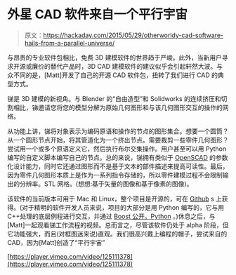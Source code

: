 # 外星 CAD 软件来自一个平行宇宙

> 原文：<https://hackaday.com/2015/05/29/otherworldy-cad-software-hails-from-a-parallel-universe/>

与昂贵的专业软件包相比，免费 3D 建模软件的世界趋于严峻。此外，当新用户寻求开源或廉价的替代产品时，3D CAD 建模软件的建议似乎会引起轩然大波。与众不同的是，[Matt]开发了自己的开源 CAD 软件包，扭转了我们进行 CAD 的典型方式。

锑是 3D 建模的新视角。与 Blender 的“自由造型”和 Solidworks 的连续挤压和切割相比，锑邀请您将您的模型分解为原始几何图形和与该几何图形交互的操作的网络。

从功能上讲，锑将对象表示为编码原语和操作的节点的图形集合。想要一个圆筒？从一个圆形节点开始，将其管道化为一个挤出节点。需要裁剪一些零件几何图形？尝试用一个或多个原语定义它，然后执行布尔交集操作。用户甚至可以用 Python 编写的自定义脚本编写自己的节点。总的来说，锑拥有类似于 [OpenSCAD](http://www.openscad.org/) 的参数化设计能力，同时它还通过图形而不是基于文本的部件描述来提高可读性。最后，因为零件几何图形本质上是作为一系列指令存储的，所以零件建模过程不会限制输出的分辨率。STL 网格。(想想:基于矢量的图像和基于像素的图像)。

该软件的当前版本可用于 Mac 和 Linux，整个项目是开源的，可在 [Github](https://github.com/mkeeter/antimony/blob/develop/BUILDING.md) s 上获得。(对于精明的软件开发人员来说，项目的大部分是用 Python 编写的，它与用 C++处理的底层例程进行交互，并通过 [Boost 公开。Python](http://www.boost.org/doc/libs/1_58_0/libs/python/doc/) 。)休息之后，与[Matt]一起观看锑工作流程的视频。总而言之，尽管该软件仍处于 alpha 阶段，但它功能强大，而且(对框图迷来说)直观。我们很高兴戴上编程的帽子，尝试来自的 CAD，因为[Matt]创造了“平行宇宙”

[https://player.vimeo.com/video/125111378](https://player.vimeo.com/video/125111378)